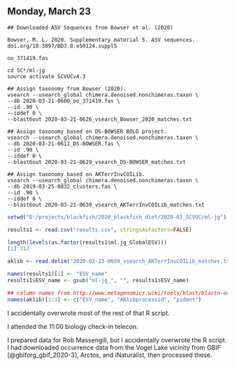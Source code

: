 
## Monday, March 23

```
## Downloaded ASV Sequences from Bowser et al. (2020)

Bowser, M. L. 2020. Supplementary material 5. ASV sequences. doi.org/10.3897/BDJ.8.e50124.suppl5

oo_371419.fas

cd SC*/ml-jg
source activate SCVUCv4.3

## Assign taxonomy from Bowser (2020).
vsearch --usearch_global chimera.denoised.nonchimeras.taxon \
--db 2020-03-21-0600_oo_371419.fas \
--id .90 \
--iddef 0 \
--blast6out 2020-03-21-0626_vsearch_Bowser_2020_matches.txt

## Assign taxonomy based on DS-BOWSER BOLD project.
vsearch --usearch_global chimera.denoised.nonchimeras.taxon \
--db 2020-03-21-0611_DS-BOWSER.fas \
--id .90 \
--iddef 0 \
--blast6out 2020-03-21-0629_vsearch_DS-BOWSER_matches.txt

## Assign taxonomy based on AKTerrInvCOILib.
vsearch --usearch_global chimera.denoised.nonchimeras.taxon \
--db 2019-03-25-0832_clusters.fas \
--id .90 \
--iddef 0 \
--blast6out 2020-03-21-0639_vsearch_AKTerrInvCOILib_matches.txt
```


```r
setwd("D:/projects/blackfish/2020_blackfish_diet/2020-03_SCVUC/ml-jg")

results1 <- read.csv("results.csv", stringsAsFactors=FALSE)

length(levels(as.factor(results1$ml.jg_GlobalESV)))
[1] 212

aklib <- read.delim("2020-03-23-0659_vsearch_AKTerrInvCOILib_matches.txt", header=FALSE, stringsAsFactors=FALSE)

names(results1)[1] <- "ESV_name"
results1$ESV_name <- gsub("ml-jg_", "", results1$ESV_name)

## column names from http://www.metagenomics.wiki/tools/blast/blastn-output-format-6
names(aklib)[1:3] <- c("ESV_name", "AKlibprocessid", "pident")
```

I accidentally overwrote most of the rest of that R script.

I attended the 11:00 biology check-in telecon. 

I prepared data for Rob Massengill, but I accidentally overwrote the R script. I had downloaded occurrence data from the Vogel Lake vicinity from GBIF [@gbiforg_gbif_2020-3], Arctos, and iNaturalist, then processed these.

